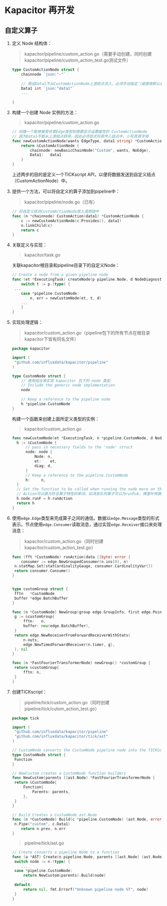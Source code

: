 # Kapacitor 再开发

## 自定义算子

1. 定义 Node 结构体：

   > kapacitor/pipeline/custom_action.go（需要手动创建，同时创建kapacitor/pipeline/custom_action_test.go测试文件）

   ```go
   type CustomActionNode struct {
       chainnode `json:"-"`
       
       // 假设Data1不从CustomActionNode上游结点流入，必须手动指定（或使用默认值）
       Data1 int `json:"data1"`
       ...
       
   }
   ```
   
2. 构建一个创建 Node 实例的方法：

   > kapacitor/pipeline/custom_action.go

   ```go
   // 创建一个能够接受任意Edge类型和需要显示设置属性的 CustomActionNode
   // 因为Data1不能从上游结点获得，因此必须显式将其传入结点中，小写其首字母
   func newCustomActionNode(wants EdgeType, data1 string) *CustomActionNode {
       return &CustomActionNode {
           chainnode: newBasicChainNode("Custom", wants, NoEdge),
           Data1:   data1
       }
   }
   ```

   上述两步的目的是定义一个TICKscript API，以便将数据发送到自定义结点（CustomActionNode）中。

3. 提供一个方法，可以将自定义的算子添加到pipeline中：

   > kapacitor/pipeline/node.go（已有）

   ```go
   // 将自定义结点CustomActionNode放入调用链中
   func (n *chainnode) CustomAction(data1) *CustomActionNode {
       c := newCustomActionNode(c.Provides(), data1)
       n.linkChild(c)
       return c
   } 
   ```

4. 关联定义与实现：

   > kapacitor/task.go

   关联kapacitor根目录和pipeline目录下的自定义Node：

   ```go
   // Create a node from a given pipeline node
   func (et *ExecutingTask) createNode(p pipeline.Node, d NodeDiagnostic) (n Node, err error) {
       switch t := p.(type) {
   	...
       case *pipeline.CustomNode:
           n, err = newCustomNode(et, t, d)
       ...
       }
   }
   ```

5. 实现处理逻辑：

   > kapacitor/custom_action.go（pipeline包下的所有节点在根目录kapacitor下皆有同名文件）

   ```go
   package kapacitor
   
   import (
   	"github.com/influxdata/kapacitor/pipeline"
   )
   
   type CustomNode struct {
       // 使用组合来实现 kapacitor 包下的 node 类型
       // Include the generic node implementation
       node
       
       // Keep a reference to the pipeline node
       h *pipeline.CustomNode
   }
   ```

   构建一个函数来创建上面所定义类型的实例：

   > kapacitor/custom_action.go

     ```go
   func newCustomNode(et *ExecutingTask, n *pipeline.CustomNode, d NodeDiagnostic) (*CustomNode, error) {
       h := &CustomNode {
           // pass in necessary fields to the 'node' struct
           node: node {
               Node: n,
               et:	  et,
               diag: d,
           }
           // Keep a reference to the pipeline.CustomNode
           h:	  n,
       }
       // Set the function to be called when running the node more on this in a bit.
       // Action可以换为符合算子特性的单词，如消息队列算子可以为runPub，傅里叶转换算子可以为runTransform
       h.node.runF = h.runAction
       return h
   }
     ```

6. 使用`edge.Edge`类型来完成算子之间的通信。数据以`edge.Message`类型的形式表示。节点使用`edge.Consumer`读取消息，通过实现`edge.Receiver`接口来处理消息：

   > kapacitor/custom_action.go（同时创建kapacitor/custom_action_test.go）

   ```go
   func (fft *CustomNode) runAction(data []byte) error {
       consumer := edge.NewGroupedConsumer(n.ins[0], n)
   	n.statMap.Set(statCardinalityGauge, consumer.CardinalityVar())
   	return consumer.Consume()
   }
   
   
   type customGroup struct {
   	fftn   *CustomNode
   	buffer *edge.BatchBuffer
   }
   
   func (n *CustomNode) NewGroup(group edge.GroupInfo, first edge.PointMeta) (edge.Receiver, error) {
   	g := &customGroup{
   		fftn:   n,
   		buffer: new(edge.BatchBuffer),
   	}
   	return edge.NewReceiverFromForwardReceiverWithStats(
   		n.outs,
   		edge.NewTimedForwardReceiver(n.timer, g),
   	), nil
   }
   
   func (n *FastFourierTransformerNode) newGroup() *customGroup {
   	return &customGroup{
   		fftn: n,
   	}
   }
   ```

7. 创建TICKscript：

   > pipeline/tick/custom_action.go（同时创建pipeline/tick/cutom_action_test.go）

   ```go
   package tick
   
   import (
   	"github.com/influxdata/kapacitor/pipeline"
   	"github.com/influxdata/kapacitor/tick/ast"
   )
   
   // CustomNode converts the CustomNode pipeline node into the TICKScript AST
   type CustomNode struct {
   	Function
   }
   
   // NewCustom creates a CustomNode function builders
   func NewCustom(parents []ast.Node) *FastFourierTransformerNode {
   	return &CustomNode{
   		Function{
   			Parents: parents,
   		},
   	}
   }
   
   // Build Creates a CustomNode ast.Node
   func (n *CustomNode) Build(c *pipeline.CustomNode) (ast.Node, error) {
   	n.Pipe("custom", c.Data1)
       return n.prev, n.err
   }
   
   ```

   > pipeline/tick/ast.go

   ```go
   // Create converts a pipeline Node to a function
   func (a *AST) Create(n pipeline.Node, parents []ast.Node) (ast.Node, error) {
   	switch node := n.(type) {
       ...
   	case *pipeline.CustomNode:
   		return NewCustom(parents).Build(node)
       ...
   	default:
   		return nil, fmt.Errorf("Unknown pipeline node %T", node)
   	}
   }
   ```





